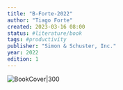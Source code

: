 ```yaml
---
title: "B-Forte-2022"
author: "Tiago Forte"
created: 2023-03-16 08:00
status: #literature/book 
tags: #productivity 
publisher: "Simon & Schuster, Inc."
year: 2022
edition: 1
---
```


![BookCover|300](https://images.livemint.com/img/2022/07/30/original/Shelf_Help_Building_a_Second_Brain_1659188011198.jpg)



